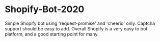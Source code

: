# Shopify-Bot-2020
Simple Shopify bot using 'request-promise' and 'cheerio' only. Captcha support should be easy to add. Overall Shopify is a very easy to bot platform, and a good starting point for many.

